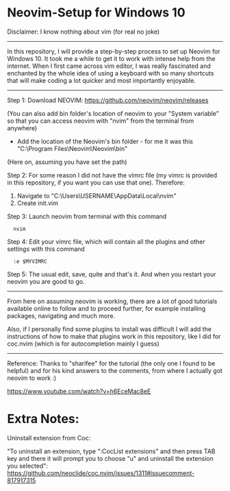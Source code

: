 # Neovim-Setup for Windows 10



Disclaimer: I know nothing about vim (for real no joke)

---


In this repository, I will provide a step-by-step process to set up Neovim for Windows 10. It took me a while to get it to work with intense help from the internet. When I first came across vim editor, I was really fascinated and enchanted by the whole idea of using a keyboard with so many shortcuts that will make coding a lot quicker and most importantly enjoyable.

---



Step 1: Download NEOVIM: https://github.com/neovim/neovim/releases


(You can also add bin folder's location of neovim to your "System variable" so that you can access neovim with "nvim" from the terminal from anywhere)

  * Add the location of the Neovim's bin folder - for me it was this "C:\Program Files\Neovim\Neovim\bin"

(Here on, assuming you have set the path)

Step 2: For some reason I did not have the vimrc file (my vimrc is provided in this repository, if you want you can use that one). Therefore:
  
  1. Navigate to "C:\Users\USERNAME\AppData\Local\nvim"
  2. Create init.vim
  
Step 3: Launch neovim from terminal with this command
```
  nvim
```
Step 4: Edit your vimrc file, which will contain all the plugins and other settings with this command
```
  :e $MYVIMRC
``` 
 
Step 5: The usual edit, save, quite and that's it. And when you restart your neovim you are good to go.


---

From here on assuming neovim is working, there are a lot of good tutorials available online to follow and to proceed further, for example installing packages, navigating and much more.

Also, if I personally find some plugins to install was difficult I will add the instructions of how to make that plugins work in this repository, like I did for coc.nvim (which is for autocompletion mainly I guess)




---

Reference: Thanks to "sharifee" for the tutorial (the only one I found to be helpful) and for his kind answers to the comments, from where I actually got neovim to work :)

https://www.youtube.com/watch?v=h6EceMac8eE


# Extra Notes:

Uninstall extension from Coc:

"To uninstall an extension, type ":CocList extensions" and then press TAB key and there it will prompt you to choose "u" and uninstall the extension you selected": https://github.com/neoclide/coc.nvim/issues/1311#issuecomment-817917315





